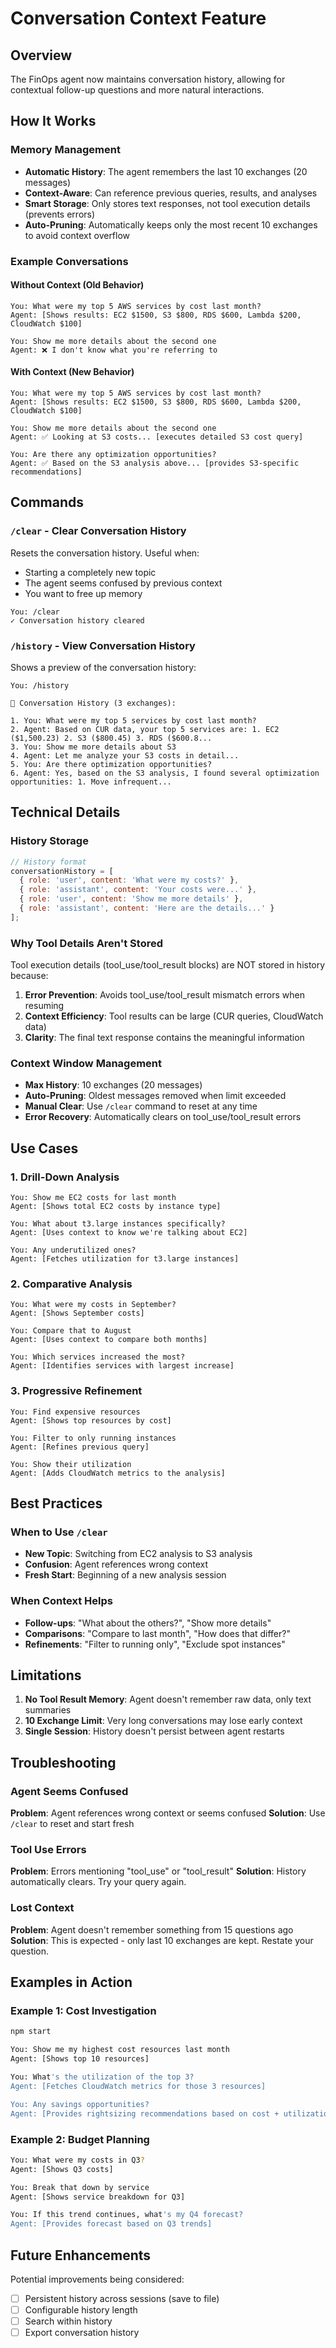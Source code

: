 # Conversation Context Feature

## Overview
The FinOps agent now maintains conversation history, allowing for contextual follow-up questions and more natural interactions.

## How It Works

### Memory Management
- **Automatic History**: The agent remembers the last 10 exchanges (20 messages)
- **Context-Aware**: Can reference previous queries, results, and analyses
- **Smart Storage**: Only stores text responses, not tool execution details (prevents errors)
- **Auto-Pruning**: Automatically keeps only the most recent 10 exchanges to avoid context overflow

### Example Conversations

#### Without Context (Old Behavior)
```
You: What were my top 5 AWS services by cost last month?
Agent: [Shows results: EC2 $1500, S3 $800, RDS $600, Lambda $200, CloudWatch $100]

You: Show me more details about the second one
Agent: ❌ I don't know what you're referring to
```

#### With Context (New Behavior)
```
You: What were my top 5 AWS services by cost last month?
Agent: [Shows results: EC2 $1500, S3 $800, RDS $600, Lambda $200, CloudWatch $100]

You: Show me more details about the second one
Agent: ✅ Looking at S3 costs... [executes detailed S3 cost query]

You: Are there any optimization opportunities?
Agent: ✅ Based on the S3 analysis above... [provides S3-specific recommendations]
```

## Commands

### `/clear` - Clear Conversation History
Resets the conversation history. Useful when:
- Starting a completely new topic
- The agent seems confused by previous context
- You want to free up memory

```
You: /clear
✓ Conversation history cleared
```

### `/history` - View Conversation History
Shows a preview of the conversation history:
```
You: /history

📜 Conversation History (3 exchanges):

1. You: What were my top 5 services by cost last month?
2. Agent: Based on CUR data, your top 5 services are: 1. EC2 ($1,500.23) 2. S3 ($800.45) 3. RDS ($600.8...
3. You: Show me more details about S3
4. Agent: Let me analyze your S3 costs in detail...
5. You: Are there optimization opportunities?
6. Agent: Yes, based on the S3 analysis, I found several optimization opportunities: 1. Move infrequent...
```

## Technical Details

### History Storage
```javascript
// History format
conversationHistory = [
  { role: 'user', content: 'What were my costs?' },
  { role: 'assistant', content: 'Your costs were...' },
  { role: 'user', content: 'Show me more details' },
  { role: 'assistant', content: 'Here are the details...' }
];
```

### Why Tool Details Aren't Stored
Tool execution details (tool_use/tool_result blocks) are NOT stored in history because:
1. **Error Prevention**: Avoids tool_use/tool_result mismatch errors when resuming
2. **Context Efficiency**: Tool results can be large (CUR queries, CloudWatch data)
3. **Clarity**: The final text response contains the meaningful information

### Context Window Management
- **Max History**: 10 exchanges (20 messages)
- **Auto-Pruning**: Oldest messages removed when limit exceeded
- **Manual Clear**: Use `/clear` command to reset at any time
- **Error Recovery**: Automatically clears on tool_use/tool_result errors

## Use Cases

### 1. Drill-Down Analysis
```
You: Show me EC2 costs for last month
Agent: [Shows total EC2 costs by instance type]

You: What about t3.large instances specifically?
Agent: [Uses context to know we're talking about EC2]

You: Any underutilized ones?
Agent: [Fetches utilization for t3.large instances]
```

### 2. Comparative Analysis
```
You: What were my costs in September?
Agent: [Shows September costs]

You: Compare that to August
Agent: [Uses context to compare both months]

You: Which services increased the most?
Agent: [Identifies services with largest increase]
```

### 3. Progressive Refinement
```
You: Find expensive resources
Agent: [Shows top resources by cost]

You: Filter to only running instances
Agent: [Refines previous query]

You: Show their utilization
Agent: [Adds CloudWatch metrics to the analysis]
```

## Best Practices

### When to Use `/clear`
- **New Topic**: Switching from EC2 analysis to S3 analysis
- **Confusion**: Agent references wrong context
- **Fresh Start**: Beginning of a new analysis session

### When Context Helps
- **Follow-ups**: "What about the others?", "Show more details"
- **Comparisons**: "Compare to last month", "How does that differ?"
- **Refinements**: "Filter to running only", "Exclude spot instances"

## Limitations

1. **No Tool Result Memory**: Agent doesn't remember raw data, only text summaries
2. **10 Exchange Limit**: Very long conversations may lose early context
3. **Single Session**: History doesn't persist between agent restarts

## Troubleshooting

### Agent Seems Confused
**Problem**: Agent references wrong context or seems confused
**Solution**: Use `/clear` to reset and start fresh

### Tool Use Errors
**Problem**: Errors mentioning "tool_use" or "tool_result"
**Solution**: History automatically clears. Try your query again.

### Lost Context
**Problem**: Agent doesn't remember something from 15 questions ago
**Solution**: This is expected - only last 10 exchanges are kept. Restate your question.

## Examples in Action

### Example 1: Cost Investigation
```bash
npm start

You: Show me my highest cost resources last month
Agent: [Shows top 10 resources]

You: What's the utilization of the top 3?
Agent: [Fetches CloudWatch metrics for those 3 resources]

You: Any savings opportunities?
Agent: [Provides rightsizing recommendations based on cost + utilization]
```

### Example 2: Budget Planning
```bash
You: What were my costs in Q3?
Agent: [Shows Q3 costs]

You: Break that down by service
Agent: [Shows service breakdown for Q3]

You: If this trend continues, what's my Q4 forecast?
Agent: [Provides forecast based on Q3 trends]
```

## Future Enhancements

Potential improvements being considered:
- [ ] Persistent history across sessions (save to file)
- [ ] Configurable history length
- [ ] Search within history
- [ ] Export conversation history
